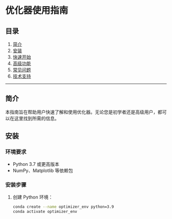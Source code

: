 # 优化器使用指南

## 目录
1. [简介](#简介)
2. [安装](#安装)
3. [快速开始](#快速开始)
4. [高级功能](#高级功能)
5. [常见问题](#常见问题)
6. [技术支持](#技术支持)

---

## 简介
本指南旨在帮助用户快速了解和使用优化器。无论您是初学者还是高级用户，都可以在这里找到所需的信息。

## 安装
### 环境要求
- Python 3.7 或更高版本
- NumPy、Matplotlib 等依赖包

### 安装步骤
1. 创建 Python 环境：
   ```bash
   conda create --name optimizer_env python=3.9
   conda activate optimizer_env